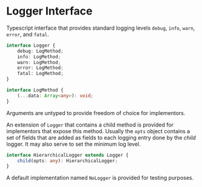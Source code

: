 # Logger Interface

Typescript interface that provides standard logging levels `debug`, `info`, `warn`, `error`, and `fatal`.

```typescript
interface Logger {
    debug: LogMethod;
    info: LogMethod;
    warn: LogMethod;
    error: LogMethod;
    fatal: LogMethod;
}

interface LogMethod {
    (...data: Array<any>): void;
}
```

Arguments are untyped to provide freedom of choice for implementors.

An extension of `Logger` that contains a child method is provided for implementors that expose this method. Usually the `opts` object contains a set of fields that are added as fields to each logging entry done by the _child_ logger. It may also serve to set the minimum log level.

```typescript
interface HierarchicalLogger extends Logger {
    child(opts: any): HierarchicalLogger;
}
```

A default implementation named `NoLogger` is provided for testing purposes.
